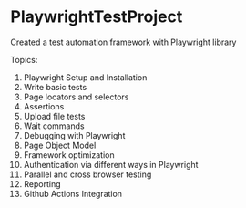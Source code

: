 # PlaywrightTestProject

Created a test automation framework with Playwright library

Topics:
1) Playwright Setup and Installation
2) Write basic tests
3) Page locators and selectors
4) Assertions
5) Upload file tests
6) Wait commands
7) Debugging with Playwright
8) Page Object Model
9) Framework optimization
10) Authentication via different ways in Playwright
11) Parallel and cross browser testing
12) Reporting
13) Github Actions Integration
